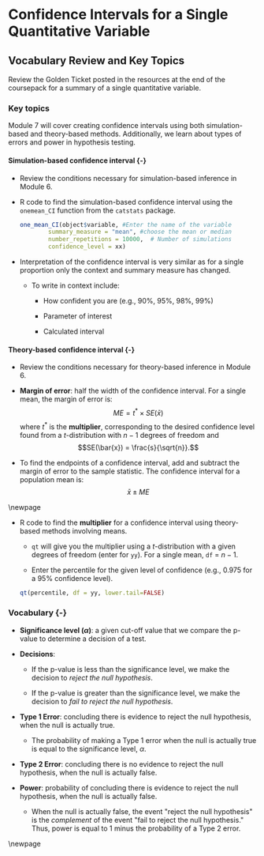 # Confidence Intervals for a Single Quantitative Variable

## Vocabulary Review and Key Topics

Review the Golden Ticket posted in the resources at the end of the coursepack for a summary of a single quantitative variable.  

### Key topics

Module 7 will cover creating confidence intervals using both simulation-based and theory-based methods. Additionally, we learn about types of errors and power in hypothesis testing.

#### Simulation-based confidence interval {-}

* Review the conditions necessary for simulation-based inference in Module 6.

* R code to find the simulation-based confidence interval using the `onemean_CI` function from the `catstats` package.


    
    ``` r
    one_mean_CI(object$variable, #Enter the name of the variable
            summary_measure = "mean", #choose the mean or median
            number_repetitions = 10000,  # Number of simulations
            confidence_level = xx)
    ```


* Interpretation of the confidence interval is very similar as for a single proportion only the context and summary measure has changed.

    * To write in context include:

        - How confident you are (e.g., 90%, 95%, 98%, 99%)
    
        - Parameter of interest
    
        - Calculated interval
        
#### Theory-based confidence interval {-}

* Review the conditions necessary for theory-based inference in Module 6.


* **Margin of error**: half the width of the confidence interval. For a single mean, the margin of error is:
$$ME = t^* \times SE(\bar{x})$$
where $t^*$ is the **multiplier**, corresponding to the desired confidence level found from a $t$-distribution with $n-1$ degrees of freedom and $$SE(\bar{x}) = \frac{s}{\sqrt{n}}.$$ 

* To find the endpoints of a confidence interval, add and subtract the margin of error to the sample statistic. The confidence interval for a population mean is:
$$\bar{x} \pm ME$$

\newpage

* R code to find the **multiplier** for a confidence interval using theory-based methods involving means.

    * `qt` will give you the multiplier using a $t$-distribution with a given degrees of freedom (enter for `yy`). For a single mean, `df` = $n - 1$.
    
    * Enter the percentile for the given level of confidence (e.g., 0.975 for a 95\% confidence level). 

    
    ``` r
    qt(percentile, df = yy, lower.tail=FALSE)
    ```


### Vocabulary {-}

* **Significance level ($\alpha$)**: a given cut-off value that we compare the p-value to determine a decision of a test.

* **Decisions**: 

    * If the p-value is less than the significance level, we make the decision to _reject the null hypothesis_.
    
    * If the p-value is greater than the significance level, we make the decision to _fail to reject the null hypothesis_.

* **Type 1 Error**: concluding there is evidence to reject the null hypothesis, when the null is actually true.

    * The probability of making a Type 1 error when the null is actually true is equal to the significance level, $\alpha$.

* **Type 2 Error**: concluding there is no evidence to reject the null hypothesis, when the null is actually false.

* **Power**: probability of concluding there is evidence to reject the null hypothesis, when the null is actually false.

    * When the null is actually false, the event "reject the null hypothesis" is the _complement_ of the event "fail to reject the null hypothesis." Thus, power is equal to 1 minus the probability of a Type 2 error.

\newpage
